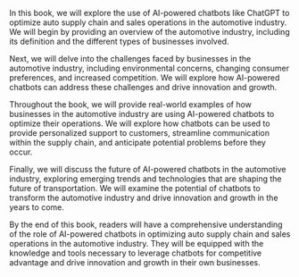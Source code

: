 
In this book, we will explore the use of AI-powered chatbots like ChatGPT to optimize auto supply chain and sales operations in the automotive industry. We will begin by providing an overview of the automotive industry, including its definition and the different types of businesses involved.

Next, we will delve into the challenges faced by businesses in the automotive industry, including environmental concerns, changing consumer preferences, and increased competition. We will explore how AI-powered chatbots can address these challenges and drive innovation and growth.

Throughout the book, we will provide real-world examples of how businesses in the automotive industry are using AI-powered chatbots to optimize their operations. We will explore how chatbots can be used to provide personalized support to customers, streamline communication within the supply chain, and anticipate potential problems before they occur.

Finally, we will discuss the future of AI-powered chatbots in the automotive industry, exploring emerging trends and technologies that are shaping the future of transportation. We will examine the potential of chatbots to transform the automotive industry and drive innovation and growth in the years to come.

By the end of this book, readers will have a comprehensive understanding of the role of AI-powered chatbots in optimizing auto supply chain and sales operations in the automotive industry. They will be equipped with the knowledge and tools necessary to leverage chatbots for competitive advantage and drive innovation and growth in their own businesses.
